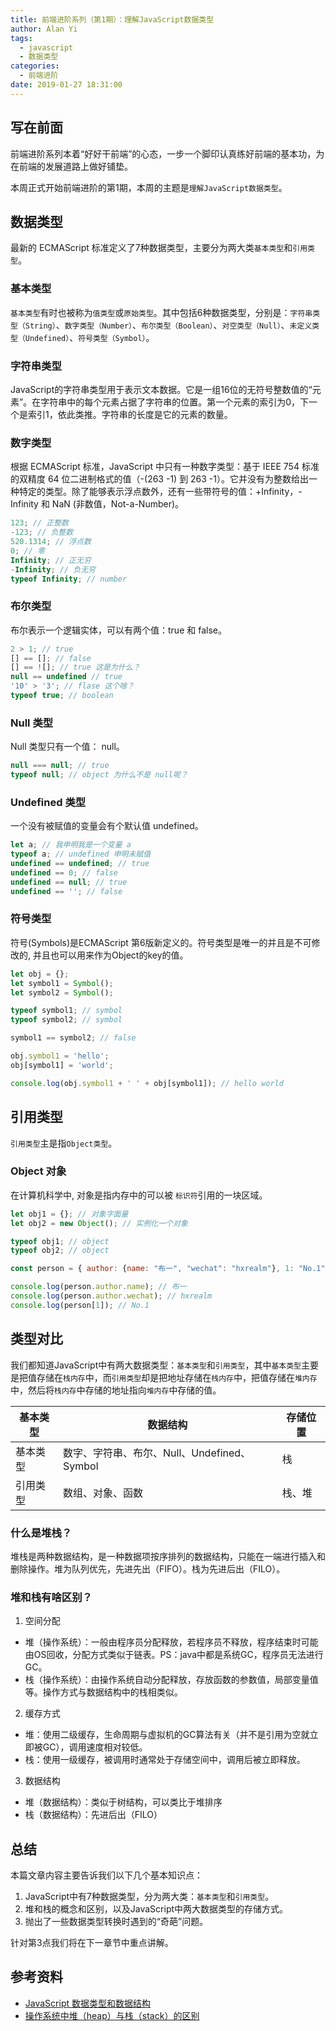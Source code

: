```yaml
---
title: 前端进阶系列（第1期）：理解JavaScript数据类型
author: Alan Yi
tags:
  - javascript
  - 数据类型
categories:
  - 前端进阶
date: 2019-01-27 18:31:00
---
```

## 写在前面

前端进阶系列本着“好好干前端”的心态，一步一个脚印认真练好前端的基本功，为在前端的发展道路上做好铺垫。

本周正式开始前端进阶的第1期，本周的主题是``理解JavaScript数据类型``。

## 数据类型

最新的 ECMAScript 标准定义了7种数据类型，主要分为两大类``基本类型``和``引用类型``。

### 基本类型

``基本类型``有时也被称为``值类型``或``原始类型``。其中包括6种数据类型，分别是：``字符串类型（String）``、``数字类型（Number）``、``布尔类型（Boolean）``、``对空类型（Null）``、``未定义类型（Undefined）``、``符号类型（Symbol）``。

### 字符串类型

JavaScript的字符串类型用于表示文本数据。它是一组16位的无符号整数值的“元素”。在字符串中的每个元素占据了字符串的位置。第一个元素的索引为0，下一个是索引1，依此类推。字符串的长度是它的元素的数量。

<!--more-->

### 数字类型

根据 ECMAScript 标准，JavaScript 中只有一种数字类型：基于 IEEE 754 标准的双精度 64 位二进制格式的值（-(263 -1) 到 263 -1）。它并没有为整数给出一种特定的类型。除了能够表示浮点数外，还有一些带符号的值：+Infinity，-Infinity 和 NaN (非数值，Not-a-Number)。

```js
123; // 正整数
-123; // 负整数
520.1314; // 浮点数
0; // 零
Infinity; // 正无穷
-Infinity; // 负无穷
typeof Infinity; // number
```

### 布尔类型

布尔表示一个逻辑实体，可以有两个值：true 和 false。

```js
2 > 1; // true
[] == []; // false 
[] == ![]; // true 这是为什么？
null == undefined // true
'10' > '3'; // flase 这个啥？
typeof true; // boolean
```

### Null 类型

Null 类型只有一个值： null。

```js
null === null; // true
typeof null; // object 为什么不是 null呢？
```

### Undefined 类型

一个没有被赋值的变量会有个默认值 undefined。

```js
let a; // 我申明我是一个变量 a
typeof a; // undefined 申明未赋值
undefined == undefined; // true
undefined == 0; // false
undefined == null; // true
undefined == ''; // false
```

### 符号类型

符号(Symbols)是ECMAScript 第6版新定义的。符号类型是唯一的并且是不可修改的, 并且也可以用来作为Object的key的值。

```js
let obj = {};
let symbol1 = Symbol();
let symbol2 = Symbol();

typeof symbol1; // symbol
typeof symbol2; // symbol

symbol1 == symbol2; // false

obj.symbol1 = 'hello';
obj[symbol1] = 'world';

console.log(obj.symbol1 + ' ' + obj[symbol1]); // hello world

```

## 引用类型

``引用类型``主是指``Object类型``。

### Object 对象

在计算机科学中, 对象是指内存中的可以被 ``标识符``引用的一块区域。

```js
let obj1 = {}; // 对象字面量
let obj2 = new Object(); // 实例化一个对象

typeof obj1; // object
typeof obj2; // object

const person = { author: {name: "布一", "wechat": "hxrealm"}, 1: "No.1" };

console.log(person.author.name); // 布一
console.log(person.author.wechat); // hxrealm
console.log(person[1]); // No.1
```

## 类型对比

我们都知道JavaScript中有两大数据类型：`基本类型`和`引用类型`，其中`基本类型`主要是把值存储在`栈内存`中，而`引用类型`却是把地址存储在`栈内存`中，把值存储在`堆内存`中，然后将`栈内存`中存储的地址指向`堆内存`中存储的值。

基本类型 | 数据结构 | 存储位置
---|---|---
基本类型 | 数字、字符串、布尔、Null、Undefined、Symbol | 栈
引用类型 | 数组、对象、函数 | 栈、堆

### 什么是堆栈？

堆栈是两种数据结构，是一种数据项按序排列的数据结构，只能在一端进行插入和删除操作。堆为队列优先，先进先出（FIFO）。栈为先进后出（FILO）。

### 堆和栈有啥区别？

1. 空间分配

- 堆（操作系统）：一般由程序员分配释放，若程序员不释放，程序结束时可能由OS回收，分配方式类似于链表。PS：java中都是系统GC，程序员无法进行GC。
- 栈（操作系统）：由操作系统自动分配释放，存放函数的参数值，局部变量值等。操作方式与数据结构中的栈相类似。

2. 缓存方式

- 堆：使用二级缓存，生命周期与虚拟机的GC算法有关（并不是引用为空就立即被GC），调用速度相对较低。
- 栈：使用一级缓存，被调用时通常处于存储空间中，调用后被立即释放。

3. 数据结构

- 堆（数据结构）：类似于树结构，可以类比于堆排序
- 栈（数据结构）：先进后出（FILO）

## 总结

本篇文章内容主要告诉我们以下几个基本知识点：

1. JavaScript中有7种数据类型，分为两大类：```基本类型```和```引用类型```。
2. 堆和栈的概念和区别，以及JavaScript中两大数据类型的存储方式。
3. 抛出了一些数据类型转换时遇到的“奇葩”问题。

针对第3点我们将在下一章节中重点讲解。

## 参考资料

- [JavaScript 数据类型和数据结构
](https://developer.mozilla.org/zh-CN/docs/Web/JavaScript/Data_structures)
- [操作系统中堆（heap）与栈（stack）的区别](https://www.jianshu.com/p/4cc13cb3aa9a)
